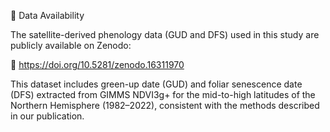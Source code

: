 📂 Data Availability

The satellite-derived phenology data (GUD and DFS) used in this study are publicly available on Zenodo:

🔗 https://doi.org/10.5281/zenodo.16311970

This dataset includes green-up date (GUD) and foliar senescence date (DFS) extracted from GIMMS NDVI3g+ for the mid-to-high latitudes of the Northern Hemisphere (1982–2022), consistent with the methods described in our publication.
